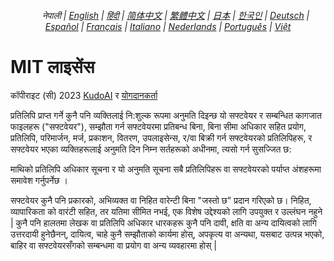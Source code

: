 <div align="center">
    <h6>
        <a href="../"><img height=15 style="margin: 0 3px -2px" src="https://raw.githubusercontent.com/kudoai/chatgpt.js/6fa1659feadaf70853996dc7d7f6e1ab5a1e6301/media/images/icons/earth-americas.svg"></a>
        नेपाली |
        <a href="../../LICENSE.md">English</a> |
        <a href="../hi/LICENSE.md">हिंदी</a> |
        <a href="../zh-cn/LICENSE.md">简体中文</a> |
        <a href="../zh-tw/LICENSE.md">繁體中文</a> |
        <a href="../ja/LICENSE.md">日本</a> |
        <a href="../ko/LICENSE.md">한국인</a> |
        <a href="../de/LICENSE.md">Deutsch</a> |
        <a href="../es/LICENSE.md">Español</a> |
        <a href="../fr/LICENSE.md">Français</a> |
        <a href="../it/LICENSE.md">Italiano</a> |
        <a href="../nl/LICENSE.md">Nederlands</a> |
        <a href="../pt/LICENSE.md">Português</a> |
        <a href="../vi/LICENSE.md">Việt</a>
    </h6>
</div>

# MIT लाइसेंस

कॉपीराइट (सी) 2023 [KudoAI](https://github.com/KudoAI) र [योगदानकर्ता](.#-योगदानकर्ता)

प्रतिलिपि प्राप्त गर्ने कुनै पनि व्यक्तिलाई नि:शुल्क रूपमा अनुमति दिइन्छ
यो सफ्टवेयर र सम्बन्धित कागजात फाइलहरू ("सफ्टवेयर"), सम्झौता गर्न
सफ्टवेयरमा प्रतिबन्ध बिना, बिना सीमा अधिकार सहित
प्रयोग, प्रतिलिपि, परिमार्जन, मर्ज, प्रकाशन, वितरण, उपलाइसेन्स, र/वा बिक्री गर्न
सफ्टवेयरको प्रतिलिपिहरू, र सफ्टवेयर भएका व्यक्तिहरूलाई अनुमति दिन
निम्न सर्तहरूको अधीनमा, त्यसो गर्न सुसज्जित छ:

माथिको प्रतिलिपि अधिकार सूचना र यो अनुमति सूचना सबै प्रतिलिपिहरू वा सफ्टवेयरको पर्याप्त अंशहरूमा समावेश गर्नुपर्नेछ ।

सफ्टवेयर कुनै पनि प्रकारको, अभिव्यक्त वा निहित वारेन्टी बिना "जस्तो छ" प्रदान गरिएको छ। निहित, व्यापारिकता को वारंटी सहित, तर यतिमा सीमित नभई, एक विशेष उद्देश्यको लागि उपयुक्त र उल्लंघन नहुने | कुनै पनि हालतमा लेखक वा प्रतिलिपि अधिकार धारकहरू कुनै पनि दावी, क्षति वा अन्य दायित्वको लागि उत्तरदायी हुनेछैनन्, दायित्व, चाहे कुनै सम्झौताको कार्यमा होस्, अपकृत्य वा अन्यथा, यसबाट उत्पन्न भएको,
बाहिर वा सफ्टवेयरसँगको सम्बन्धमा वा प्रयोग वा अन्य व्यवहारमा होस् |
